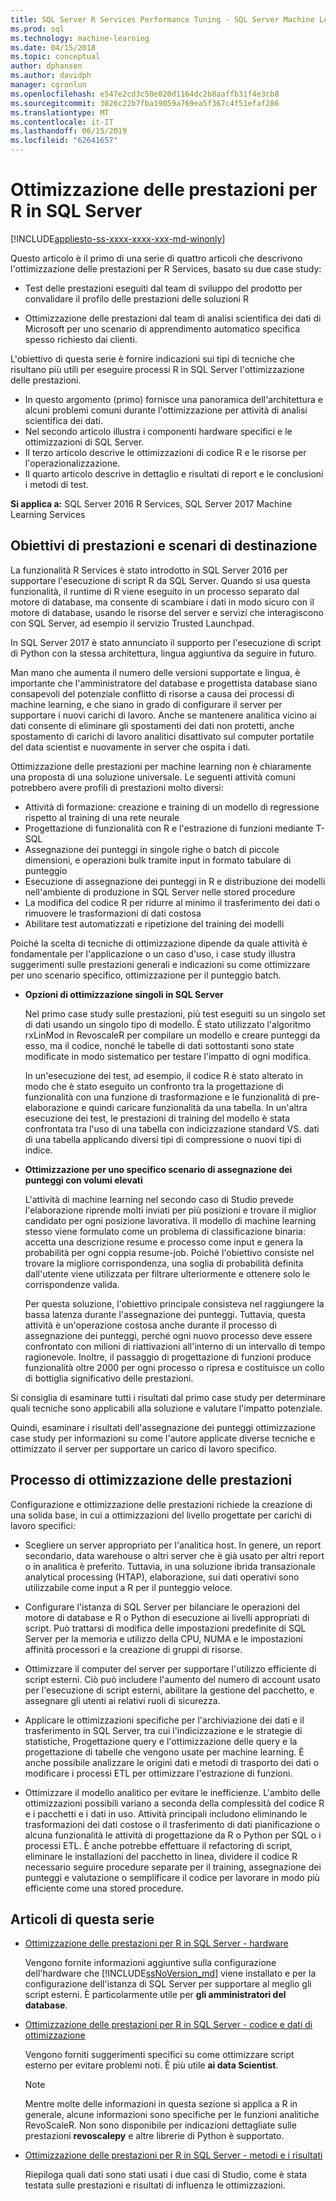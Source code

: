 ```yaml
---
title: SQL Server R Services Performance Tuning - SQL Server Machine Learning Services
ms.prod: sql
ms.technology: machine-learning
ms.date: 04/15/2018
ms.topic: conceptual
author: dphansen
ms.author: davidph
manager: cgronlun
ms.openlocfilehash: e547e2cd3c50e020d1164dc2b8aaffb31f4e3cb8
ms.sourcegitcommit: 3026c22b7fba19059a769ea5f367c4f51efaf286
ms.translationtype: MT
ms.contentlocale: it-IT
ms.lasthandoff: 06/15/2019
ms.locfileid: "62641657"
---
```

# <a name="performance-tuning-for-r-in-sql-server"></a>Ottimizzazione delle prestazioni per R in SQL Server
[!INCLUDE[appliesto-ss-xxxx-xxxx-xxx-md-winonly](../../includes/appliesto-ss-xxxx-xxxx-xxx-md-winonly.md)]

Questo articolo è il primo di una serie di quattro articoli che descrivono l'ottimizzazione delle prestazioni per R Services, basato su due case study:

- Test delle prestazioni eseguiti dal team di sviluppo del prodotto per convalidare il profilo delle prestazioni delle soluzioni R

- Ottimizzazione delle prestazioni dal team di analisi scientifica dei dati di Microsoft per uno scenario di apprendimento automatico specifica spesso richiesto dai clienti.

L'obiettivo di questa serie è fornire indicazioni sui tipi di tecniche che risultano più utili per eseguire processi R in SQL Server l'ottimizzazione delle prestazioni.

+ In questo argomento (primo) fornisce una panoramica dell'architettura e alcuni problemi comuni durante l'ottimizzazione per attività di analisi scientifica dei dati.
+ Nel secondo articolo illustra i componenti hardware specifici e le ottimizzazioni di SQL Server.
+ Il terzo articolo descrive le ottimizzazioni di codice R e le risorse per l'operazionalizzazione.
+ Il quarto articolo descrive in dettaglio e risultati di report e le conclusioni i metodi di test.

**Si applica a:** SQL Server 2016 R Services, SQL Server 2017 Machine Learning Services

## <a name="performance-goals-and-targeted-scenarios"></a>Obiettivi di prestazioni e scenari di destinazione

La funzionalità R Services è stato introdotto in SQL Server 2016 per supportare l'esecuzione di script R da SQL Server. Quando si usa questa funzionalità, il runtime di R viene eseguito in un processo separato dal motore di database, ma consente di scambiare i dati in modo sicuro con il motore di database, usando le risorse del server e servizi che interagiscono con SQL Server, ad esempio il servizio Trusted Launchpad.

In SQL Server 2017 è stato annunciato il supporto per l'esecuzione di script di Python con la stessa architettura, lingua aggiuntiva da seguire in futuro.

Man mano che aumenta il numero delle versioni supportate e lingua, è importante che l'amministratore del database e progettista database siano consapevoli del potenziale conflitto di risorse a causa dei processi di machine learning, e che siano in grado di configurare il server per supportare i nuovi carichi di lavoro. Anche se mantenere analitica vicino ai dati consente di eliminare gli spostamenti dei dati non protetti, anche spostamento di carichi di lavoro analitici disattivato sul computer portatile del data scientist e nuovamente in server che ospita i dati.

Ottimizzazione delle prestazioni per machine learning non è chiaramente una proposta di una soluzione universale. Le seguenti attività comuni potrebbero avere profili di prestazioni molto diversi:

- Attività di formazione: creazione e training di un modello di regressione rispetto al training di una rete neurale
- Progettazione di funzionalità con R e l'estrazione di funzioni mediante T-SQL
- Assegnazione dei punteggi in singole righe o batch di piccole dimensioni, e operazioni bulk tramite input in formato tabulare di punteggio
- Esecuzione di assegnazione dei punteggi in R e distribuzione dei modelli nell'ambiente di produzione in SQL Server nelle stored procedure
- La modifica del codice R per ridurre al minimo il trasferimento dei dati o rimuovere le trasformazioni di dati costosa
- Abilitare test automatizzati e ripetizione del training dei modelli

Poiché la scelta di tecniche di ottimizzazione dipende da quale attività è fondamentale per l'applicazione o un caso d'uso, i case study illustra suggerimenti sulle prestazioni generali e indicazioni su come ottimizzare per uno scenario specifico, ottimizzazione per il punteggio batch.

+ **Opzioni di ottimizzazione singoli in SQL Server**

    Nel primo case study sulle prestazioni, più test eseguiti su un singolo set di dati usando un singolo tipo di modello. È stato utilizzato l'algoritmo rxLinMod in RevoscaleR per compilare un modello e creare punteggi da esso, ma il codice, nonché le tabelle di dati sottostanti sono state modificate in modo sistematico per testare l'impatto di ogni modifica.

    In un'esecuzione dei test, ad esempio, il codice R è stato alterato in modo che è stato eseguito un confronto tra la progettazione di funzionalità con una funzione di trasformazione e le funzionalità di pre-elaborazione e quindi caricare funzionalità da una tabella. In un'altra esecuzione dei test, le prestazioni di training del modello è stata confrontata tra l'uso di una tabella con indicizzazione standard VS. dati di una tabella applicando diversi tipi di compressione o nuovi tipi di indice.

+ **Ottimizzazione per uno specifico scenario di assegnazione dei punteggi con volumi elevati**

    L'attività di machine learning nel secondo caso di Studio prevede l'elaborazione riprende molti inviati per più posizioni e trovare il miglior candidato per ogni posizione lavorativa. Il modello di machine learning stesso viene formulato come un problema di classificazione binaria: accetta una descrizione resume e processo come input e genera la probabilità per ogni coppia resume-job. Poiché l'obiettivo consiste nel trovare la migliore corrispondenza, una soglia di probabilità definita dall'utente viene utilizzata per filtrare ulteriormente e ottenere solo le corrispondenze valida.

    Per questa soluzione, l'obiettivo principale consisteva nel raggiungere la bassa latenza durante l'assegnazione dei punteggi. Tuttavia, questa attività è un'operazione costosa anche durante il processo di assegnazione dei punteggi, perché ogni nuovo processo deve essere confrontato con milioni di riattivazioni all'interno di un intervallo di tempo ragionevole. Inoltre, il passaggio di progettazione di funzioni produce funzionalità oltre 2000 per ogni processo o ripresa e costituisce un collo di bottiglia significativo delle prestazioni.

Si consiglia di esaminare tutti i risultati dal primo case study per determinare quali tecniche sono applicabili alla soluzione e valutare l'impatto potenziale.

Quindi, esaminare i risultati dell'assegnazione dei punteggi ottimizzazione case study per informazioni su come l'autore applicate diverse tecniche e ottimizzato il server per supportare un carico di lavoro specifico.

## <a name="performance-optimization-process"></a>Processo di ottimizzazione delle prestazioni

Configurazione e ottimizzazione delle prestazioni richiede la creazione di una solida base, in cui a ottimizzazioni del livello progettate per carichi di lavoro specifici:

- Scegliere un server appropriato per l'analitica host. In genere, un report secondario, data warehouse o altri server che è già usato per altri report o in analitica è preferito. Tuttavia, in una soluzione ibrida transazionale analytical processing (HTAP), elaborazione, sui dati operativi sono utilizzabile come input a R per il punteggio veloce.

- Configurare l'istanza di SQL Server per bilanciare le operazioni del motore di database e R o Python di esecuzione ai livelli appropriati di script. Può trattarsi di modifica delle impostazioni predefinite di SQL Server per la memoria e utilizzo della CPU, NUMA e le impostazioni affinità processori e la creazione di gruppi di risorse.

- Ottimizzare il computer del server per supportare l'utilizzo efficiente di script esterni. Ciò può includere l'aumento del numero di account usato per l'esecuzione di script esterni, abilitare la gestione del pacchetto, e assegnare gli utenti ai relativi ruoli di sicurezza.

- Applicare le ottimizzazioni specifiche per l'archiviazione dei dati e il trasferimento in SQL Server, tra cui l'indicizzazione e le strategie di statistiche, Progettazione query e l'ottimizzazione delle query e la progettazione di tabelle che vengono usate per machine learning. È anche possibile analizzare le origini dati e metodi di trasporto dei dati o modificare i processi ETL per ottimizzare l'estrazione di funzioni.

- Ottimizzare il modello analitico per evitare le inefficienze. L'ambito delle ottimizzazioni possibili variano a seconda della complessità del codice R e i pacchetti e i dati in uso. Attività principali includono eliminando le trasformazioni dei dati costose o il trasferimento di dati pianificazione o alcuna funzionalità le attività di progettazione da R o Python per SQL o i processi ETL. È anche potrebbe effettuare il refactoring di script, eliminare le installazioni del pacchetto in linea, dividere il codice R necessario seguire procedure separate per il training, assegnazione dei punteggi e valutazione o semplificare il codice per lavorare in modo più efficiente come una stored procedure.

## <a name="articles-in-this-series"></a>Articoli di questa serie

+ [Ottimizzazione delle prestazioni per R in SQL Server - hardware](../r/sql-server-configuration-r-services.md)

    Vengono fornite informazioni aggiuntive sulla configurazione dell'hardware che [!INCLUDE[ssNoVersion_md](../../includes/ssnoversion-md.md)] viene installato e per la configurazione dell'istanza di SQL Server per supportare al meglio gli script esterni. È particolarmente utile per **gli amministratori del database**.

+ [Ottimizzazione delle prestazioni per R in SQL Server - codice e dati di ottimizzazione](../r/r-and-data-optimization-r-services.md)

    Vengono forniti suggerimenti specifici su come ottimizzare script esterno per evitare problemi noti. È più utile **ai data Scientist**.

    > [!NOTE]
    > Mentre molte delle informazioni in questa sezione si applica a R in generale, alcune informazioni sono specifiche per le funzioni analitiche RevoScaleR. Non sono disponibile per indicazioni dettagliate sulle prestazioni **revoscalepy** e altre librerie di Python è supportato.
    >

+ [Ottimizzazione delle prestazioni per R in SQL Server - metodi e i risultati](../r/performance-case-study-r-services.md)

    Riepiloga quali dati sono stati usati i due casi di Studio, come è stata testata sulle prestazioni e risultati di influenza le ottimizzazioni.
